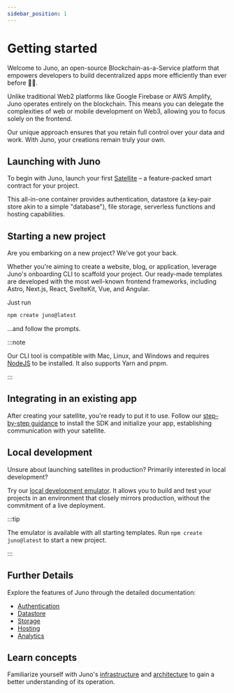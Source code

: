 ```yaml
---
sidebar_position: 1
---
```


# Getting started

Welcome to Juno, an open-source Blockchain-as-a-Service platform that empowers developers to build decentralized apps more efficiently than ever before 🚀🤯.

Unlike traditional Web2 platforms like Google Firebase or AWS Amplify, Juno operates entirely on the blockchain. This means you can delegate the complexities of web or mobile development on Web3, allowing you to focus solely on the frontend.

Our unique approach ensures that you retain full control over your data and work. With Juno, your creations remain truly your own.

## Launching with Juno

To begin with Juno, launch your first [Satellite](/docs/add-juno-to-an-app/create-a-satellite.md) – a feature-packed smart contract for your project.

This all-in-one container provides authentication, datastore (a key-pair store akin to a simple "database"), file storage, serverless functions and hosting capabilities.

## Starting a new project

Are you embarking on a new project? We've got your back.

Whether you're aiming to create a website, blog, or application, leverage Juno's onboarding CLI to scaffold your project. Our ready-made templates are developed with the most well-known frontend frameworks, including Astro, Next.js, React, SvelteKit, Vue, and Angular.

Just run

```bash
npm create juno@latest
```

...and follow the prompts.

:::note

Our CLI tool is compatible with Mac, Linux, and Windows and requires [NodeJS](https://nodejs.org/en) to be installed. It also supports Yarn and pnpm.

:::

## Integrating in an existing app

After creating your satellite, you're ready to put it to use. Follow our [step-by-step guidance](./add-juno-to-an-app/setup) to install the SDK and initialize your app, establishing communication with your satellite.

## Local development

Unsure about launching satellites in production? Primarily interested in local development?

Try our [local development emulator](./guides/local-development.md). It allows you to build and test your projects in an environment that closely mirrors production, without the commitment of a live deployment.

:::tip

The emulator is available with all starting templates. Run `npm create juno@latest` to start a new project.

:::

## Further Details

Explore the features of Juno through the detailed documentation:

- [Authentication](build/authentication.md)
- [Datastore](build/datastore.md)
- [Storage](build/storage.md)
- [Hosting](build/hosting.md)
- [Analytics](build/analytics.md)

## Learn concepts

Familiarize yourself with Juno's [infrastructure](category/infrastructure) and [architecture](architecture.md) to gain a better understanding of its operation.
